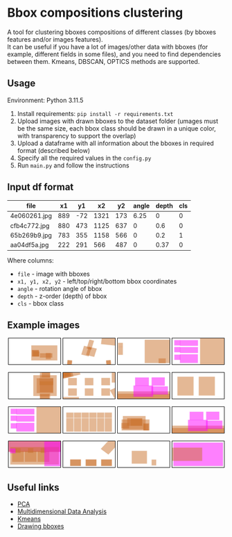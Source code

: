 # Bbox compositions clustering
A tool for clustering bboxes compositions of different classes (by bboxes features and/or images features).  
It can be useful if you have a lot of images/other data with bboxes (for example, different fields in some files), and you need to find dependencies between them.
Kmeans, DBSCAN, OPTICS methods are supported.

## Usage
Environment: Python 3.11.5

1. Install requirements: `pip install -r requirements.txt`
2. Upload images with drawn bboxes to the dataset folder (umages must be the same size, each bbox class should be drawn in a unique color, with transparency to support the overlap)
3. Upload a dataframe with all information about the bboxes in required format (described below)
4. Specify all the required values in the `config.py`
5. Run `main.py` and follow the instructions

## Input df format

| file         | x1  | y1 | x2  | y2 |angle| depth | cls |
|--------------|-----|----|-----|----|-----|-------|-----|
| 4e060261.jpg | 889 | -72| 1321| 173| 6.25| 0     | 0   |
| cfb4c772.jpg | 880 | 473| 1125| 637| 0   | 0.6   | 0   |
| 65b269b9.jpg | 783 | 355| 1158| 566| 0   | 0.2   | 1   |
| aa04df5a.jpg | 222 | 291| 566 | 487| 0   | 0.37  | 0   |

Where columns:
* `file` - image with bboxes
* `x1, y1, x2, y2` - left/top/right/bottom bbox coordinates
* `angle` - rotation angle of bbox
* `depth` - z-order (depth) of bbox
* `cls` - bbox class

## Example images

<p align="center">
  <img src="example_dataset/4e9a9efca548b75b8dc0aad95eb0ec87.jpg" width="120" height="60" style="border: 1px solid black;"/>
  <img src="example_dataset/4e0602615b49d1e2c299d5ac70bfeef9.jpg" width="120" height="60" style="border: 1px solid black;"/>
  <img src="example_dataset/6f7f1def16906a171025b94f02e8ee59.jpg" width="120" height="60" style="border: 1px solid black;"/>
  <img src="example_dataset/7ad5e9b178299a2150dd0c6ce7421445.jpg" width="120" height="60" style="border: 1px solid black;"/>
</p>
<p align="center">
  <img src="example_dataset/7f79659297ecf2fdd0ff7705754be504.jpg" width="120" height="60" style="border: 1px solid black;"/>
  <img src="example_dataset/50b650d4eb8d8e6e3bc5e9cd5aea567c.jpg" width="120" height="60" style="border: 1px solid black;"/>
  <img src="example_dataset/65b269b9b57b8d65f5651d1e33069b47.jpg" width="120" height="60" style="border: 1px solid black;"/>
  <img src="example_dataset/34369dc2655c1755842dd735475392d7.jpg" width="120" height="60" style="border: 1px solid black;"/>
</p>
<p align="center">
  <img src="example_dataset/72995a2269132a8239910ce37db9d9cd.jpg" width="120" height="60" style="border: 1px solid black;"/>
  <img src="example_dataset/a39a499ee25547082cf02572963949a6.jpg" width="120" height="60" style="border: 1px solid black;"/>
  <img src="example_dataset/aa04df5a7f397cd0d60e04ee1fe542bf.jpg" width="120" height="60" style="border: 1px solid black;"/>
  <img src="example_dataset/b10bfbb5dab9e1fa626fbea05843e958.jpg" width="120" height="60" style="border: 1px solid black;"/>
</p>
<p align="center">
  <img src="example_dataset/ba2e2f22c502924d3b8c35a1278808ae.jpg" width="120" height="60" style="border: 1px solid black;"/>
  <img src="example_dataset/cfb4c772f03e90e0457ad5e365e15e6f.jpg" width="120" height="60" style="border: 1px solid black;"/>
  <img src="example_dataset/d25e58d3f4ac4e69674afaa141c78f74.jpg" width="120" height="60" style="border: 1px solid black;"/>
  <img src="example_dataset/f9e42d469127a83b89532c67dbc4ba81.jpg" width="120" height="60" style="border: 1px solid black;"/>
</p>

## Useful links
* [PCA](https://365datascience.com/tutorials/python-tutorials/pca-k-means/)
* [Multidimensional Data Analysis](https://www.geeksforgeeks.org/multidimensional-data-analysis-in-python/)
* [Kmeans](https://medium.com/swlh/k-means-clustering-on-high-dimensional-data-d2151e1a4240)
* [Drawing bboxes](https://stackoverflow.com/questions/68875941/how-to-put-a-specific-coordinate-of-a-small-image-to-a-specific-coordinate-of-a)
